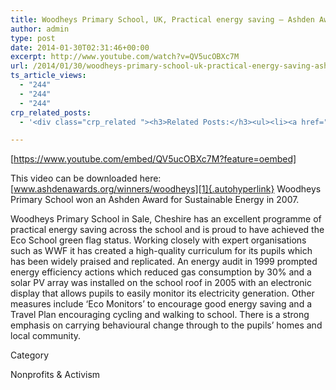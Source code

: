 ```yaml
---
title: Woodheys Primary School, UK, Practical energy saving – Ashden Award winner
author: admin
type: post
date: 2014-01-30T02:31:46+00:00
excerpt: http://www.youtube.com/watch?v=QV5ucOBXc7M
url: /2014/01/30/woodheys-primary-school-uk-practical-energy-saving-ashden-award-winner/
ts_article_views:
  - "244"
  - "244"
  - "244"
crp_related_posts:
  - '<div class="crp_related "><h3>Related Posts:</h3><ul><li><a href="https://scdhub.org/2017/12/25/wastewater-treatment-and-biosolids-management/"    ><img src="https://scdhub.org/wp-content/uploads/2017/12/wastewater-treatment-and-biosoli-150x150.jpg" alt="Wastewater treatment and Biosolids management" title="Wastewater treatment and Biosolids management" width="150" height="150" class="crp_thumb crp_featured" /><span class="crp_title">Wastewater treatment and Biosolids management</span></a></li><li><a href="https://scdhub.org/2018/01/06/household-and-neighborhood-sanitation-infrastructures-excreta-wastewater-disposal-in-developing-countries/"    ><img src="https://scdhub.org/wp-content/plugins/contextual-related-posts/default.png" alt="Household and neighborhood Sanitation Infrastructures: Excreta, wastewater disposal in developing countries" title="Household and neighborhood Sanitation Infrastructures: Excreta, wastewater disposal in developing countries" width="150" height="150" class="crp_thumb crp_default" /><span class="crp_title">Household and neighborhood Sanitation&hellip;</span></a></li><li><a href="https://scdhub.org/2017/12/29/walking-in-sabinas-shoes-world-vision/"    ><img src="https://scdhub.org/wp-content/uploads/2017/12/walking-in-sabinas-shoes-world-v-150x150.jpg" alt="Walking in Sabinas Shoes &#8211; World Vision" title="Walking in Sabinas Shoes &#8211; World Vision" width="150" height="150" class="crp_thumb crp_featured" /><span class="crp_title">Walking in Sabinas Shoes &#8211; World Vision</span></a></li><li><a href="https://scdhub.org/founding-board/"    ><img src="https://scdhub.org/wp-content/uploads/2017/04/Screen-Shot-2017-08-14-at-11.39.28-AM-150x150.png" alt="Founding Board" title="Founding Board" width="150" height="150" class="crp_thumb crp_correctfirst" /><span class="crp_title">Founding Board</span></a></li><li><a href="https://scdhub.org/2017/07/28/8006/"    ><img src="https://scdhub.org/wp-content/uploads/2017/07/hqdefault-150x150.jpg" alt="Music" title="Music" width="150" height="150" class="crp_thumb crp_featured" /><span class="crp_title">Music</span></a></li><li><a href="https://scdhub.org/2017/06/02/fumble-bumble-a-do-able-native-bee-survival-plan-for-cities/"    ><img src="https://scdhub.org/wp-content/uploads/2017/06/Screen-Shot-2017-07-19-at-5.42.53-PM-150x150.png" alt="Our Bees, Our Food, Our World" title="Our Bees, Our Food, Our World" width="150" height="150" class="crp_thumb crp_featured" /><span class="crp_title">Our Bees, Our Food, Our World</span></a></li></ul><div class="crp_clear"></div></div>'

---
```

[https://www.youtube.com/embed/QV5ucOBXc7M?feature=oembed] 

This video can be downloaded here: [www.ashdenawards.org/winners/woodheys][1]{.autohyperlink} Woodheys Primary School won an Ashden Award for Sustainable Energy in 2007.

Woodheys Primary School in Sale, Cheshire has an excellent programme of practical energy saving across the school and is proud to have achieved the Eco School green flag status. Working closely with expert organisations such as WWF it has created a high-quality curriculum for its pupils which has been widely praised and replicated. An energy audit in 1999 prompted energy efficiency actions which reduced gas consumption by 30% and a solar PV array was installed on the school roof in 2005 with an electronic display that allows pupils to easily monitor its electricity generation. Other measures include &#8216;Eco Monitors&#8217; to encourage good energy saving and a Travel Plan encouraging cycling and walking to school. There is a strong emphasis on carrying behavioural change through to the pupils&#8217; homes and local community.
  
Category
  
Nonprofits & Activism

 [1]: http://www.ashdenawards.org/winners/woodheys